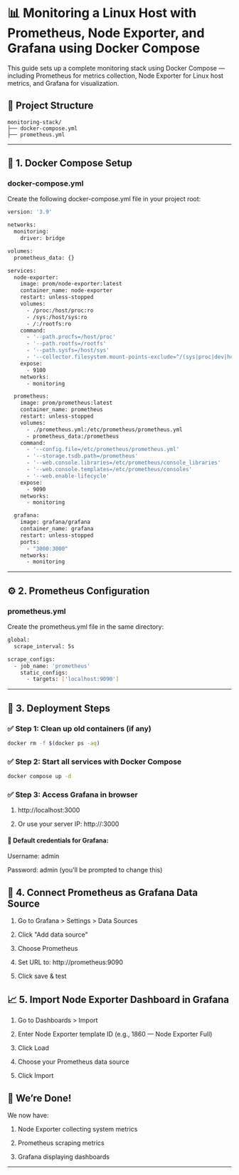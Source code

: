 # 📊 Monitoring a Linux Host with Prometheus, Node Exporter, and Grafana using Docker Compose
This guide sets up a complete monitoring stack using Docker Compose — including Prometheus for metrics collection, Node Exporter for Linux host metrics, and Grafana for visualization.

## 📁 Project Structure
```text
monitoring-stack/
├── docker-compose.yml
├── prometheus.yml
```
---
## 🐳 1. Docker Compose Setup
### docker-compose.yml
Create the following docker-compose.yml file in your project root:
```bash
version: '3.9'

networks:
  monitoring:
    driver: bridge

volumes:
  prometheus_data: {}

services:
  node-exporter:
    image: prom/node-exporter:latest
    container_name: node-exporter
    restart: unless-stopped
    volumes:
      - /proc:/host/proc:ro
      - /sys:/host/sys:ro
      - /:/rootfs:ro
    command:
      - '--path.procfs=/host/proc'
      - '--path.rootfs=/rootfs'
      - '--path.sysfs=/host/sys'
      - '--collector.filesystem.mount-points-exclude=^/(sys|proc|dev|host|etc)($$|/)'
    expose:
      - 9100
    networks:
      - monitoring

  prometheus:
    image: prom/prometheus:latest
    container_name: prometheus
    restart: unless-stopped
    volumes:
      - ./prometheus.yml:/etc/prometheus/prometheus.yml
      - prometheus_data:/prometheus
    command:
      - '--config.file=/etc/prometheus/prometheus.yml'
      - '--storage.tsdb.path=/prometheus'
      - '--web.console.libraries=/etc/prometheus/console_libraries'
      - '--web.console.templates=/etc/prometheus/consoles'
      - '--web.enable-lifecycle'
    expose:
      - 9090
    networks:
      - monitoring

  grafana:
    image: grafana/grafana
    container_name: grafana
    restart: unless-stopped
    ports:
      - "3000:3000"
    networks:
      - monitoring
```
---

## ⚙️ 2. Prometheus Configuration
### prometheus.yml
Create the prometheus.yml file in the same directory:
```bash
global:
  scrape_interval: 5s

scrape_configs:
  - job_name: 'prometheus'
    static_configs:
      - targets: ['localhost:9090']
```
---
## 🚀 3. Deployment Steps
### ✅ Step 1: Clean up old containers (if any)
```bash
docker rm -f $(docker ps -aq)
```
### ✅ Step 2: Start all services with Docker Compose
```bash
docker compose up -d
```
### ✅ Step 3: Access Grafana in browser
1. http://localhost:3000

2. Or use your server IP: http://<server-ip>:3000

#### 🔐 Default credentials for Grafana:

Username: admin

Password: admin (you'll be prompted to change this)

## 📡 4. Connect Prometheus as Grafana Data Source
1. Go to Grafana > Settings > Data Sources

2. Click "Add data source"

3. Choose Prometheus

4. Set URL to: http://prometheus:9090

5. Click save & test

## 📈 5. Import Node Exporter Dashboard in Grafana
1. Go to Dashboards > Import

2. Enter Node Exporter template ID (e.g., 1860 — Node Exporter Full)

3. Click Load

4. Choose your Prometheus data source

5. Click Import

## 🎉 We’re Done!
We now have:

1. Node Exporter collecting system metrics

2. Prometheus scraping metrics

3. Grafana displaying dashboards


---


